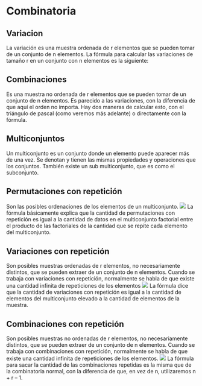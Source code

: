# Combinatoria 
## Variacion
La variación es una muestra ordenada de r elementos que se pueden tomar de un conjunto de n elementos. La 
fórmula para calcular las variaciones de tamaño r en un conjunto con n elementos es la siguiente:

## Combinaciones
Es una muestra no ordenada de r elementos que se pueden tomar de un conjunto de n elementos. Es parecido a las variaciones, con la diferencia de que aquí el orden no importa.
Hay dos maneras de calcular esto, con el triángulo de pascal (como veremos más adelante) o directamente con la fórmula.

## Multiconjuntos
Un multiconjunto es un conjunto donde un elemento puede aparecer más de una vez. Se denotan y tienen las mismas propiedades y operaciones que los conjuntos. También existe un sub multiconjunto, que es como el subconjunto.

## Permutaciones con repetición
Son las posibles ordenaciones de los elementos de un multiconjunto.
![](https://github.com/Dusk1706/Estructuras-de-datos-y-Algoritmos/blob/main/Imagenes/PermutacionesConRepeticion.png)
La fórmula básicamente explica que la cantidad de permutaciones con repetición es igual a la cantidad de datos en el multiconjunto factorial entre el producto de las factoriales de la cantidad que se repite cada elemento del multiconjunto.

## Variaciones con repetición
Son posibles muestras ordenadas de r elementos, no necesariamente distintos, que se pueden extraer de un conjunto de n elementos. Cuando se trabaja con variaciones con repetición, normalmente se habla de que existe una cantidad infinita de repeticiones de los elementos
![](https://github.com/Dusk1706/Estructuras-de-datos-y-Algoritmos/blob/main/Imagenes/VariacionesConRepeticion.png)
La fórmula dice que la cantidad de variaciones con repetición es igual a la cantidad de elementos del multiconjunto elevado a la cantidad de elementos de la muestra.

## Combinaciones con repetición
Son posibles muestras no ordenadas de r elementos, no necesariamente distintos, que se pueden extraer de un conjunto de n elementos. Cuando se trabaja con combinaciones con repetición, normalmente se habla de que existe una cantidad infinita de repeticiones de los elementos.
![](https://github.com/Dusk1706/Estructuras-de-datos-y-Algoritmos/blob/main/Imagenes/CombinacionesConRepeticion.png)
La fórmula para sacar la cantidad de las combinaciones repetidas es la misma que de la combinatoria normal, con la diferencia de que, en vez de n, utilizaremos n + r – 1.


